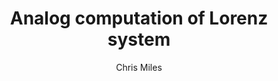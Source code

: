 ---
layout: post
title: "Analog computation of Lorenz system"
author:
- Chris Miles   
categories: compute
---